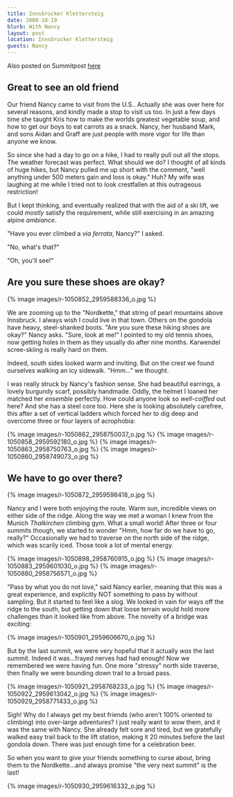```yaml
---
title: Innsbrucker Klettersteig
date: 2008-10-19
blurb: With Nancy
layout: post
location: Innsbrucker Klettersteig
guests: Nancy
---
```


Also posted on Summitpost [here](https://www.summitpost.org/innsbrucker-klettersteig/460677)

Great to see an old friend
---

Our friend Nancy came to visit from the U.S.. Actually she was over here for several reasons, and kindly made a stop to visit us too. In just a few days time she taught Kris how to make the worlds greatest vegetable soup, and how to get our boys to eat carrots as a snack. Nancy, her husband Mark, and sons Aidan and Graff are just people with more vigor for life than anyone we know. 

So since she had a day to go on a hike, I had to really pull out all the stops. The weather forecast was perfect. What should we do? I thought of all kinds of huge hikes, but Nancy pulled me up short with the comment, "well anything under 500 meters gain and loss is okay." Huh? My wife was laughing at me while I tried not to look crestfallen at this outrageous restriction!

But I kept thinking, and eventually realized that with the aid of a ski lift, we could <i>mostly</i> satisfy the requirement, while still exercising in an amazing alpine <i>ambiance</i>. 

"Have you ever climbed a <i>via ferrata</i>, Nancy?" I asked.

"No, what's that?"

"Oh, you'll see!"

Are you sure these shoes are okay?
---

{% image images/r-1050852_2959588336_o.jpg %}

We are zooming up to the "Nordkette," that string of pearl mountains above Innsbruck. I always wish I could live in that town. Others on the gondola have heavy, steel-shanked boots. "Are you sure these hiking shoes are okay?" Nancy asks. "Sure, look at me!" I pointed to my old tennis shoes, now getting holes in them as they usually do after nine months. Karwendel scree-skiing is really hard on them.

Indeed, south sides looked warm and inviting. But on the crest we found ourselves walking an icy sidewalk. "Hmm..." we thought.

I was really struck by Nancy's fashion sense. She had beautiful earrings, a lovely burgundy scarf, possibly handmade. Oddly, the helmet I loaned her matched her <i>ensemble</i> perfectly. How could anyone look so <i>well-coiffed</i> out here? And she has a steel core too. Here she is looking absolutely carefree, this after a set of vertical ladders which forced her to dig deep and overcome three or four layers of acrophobia:

{% image images/r-1050862_2958750037_o.jpg %}
{% image images/r-1050858_2959592180_o.jpg %}
{% image images/r-1050863_2958750763_o.jpg %}
{% image images/r-1050860_2958749073_o.jpg %}


We have to go over there?
---

{% image images/r-1050872_2959598418_o.jpg %}

Nancy and I were both enjoying the route. Warm sun, incredible views on either side of the ridge. Along the way we met a woman I knew from the Munich <i>Thalkirchen</i> climbing gym. What a small world! After three or four summits though, we started to wonder "Hmm, how far do we have to go, really?" Occasionally we had to traverse on the north side of the ridge, which was scarily iced. Those took a lot of mental energy.

{% image images/r-1050898_2958760915_o.jpg %}
{% image images/r-1050883_2959601030_o.jpg %}
{% image images/r-1050880_2958756571_o.jpg %}

"Pass by what you do not love," said Nancy earlier, meaning that this was a great experience, and explicitly NOT something to pass by without sampling. But it started to feel like a slog. We looked in vain for ways off the ridge to the south, but getting down that loose terrain would hold more challenges than it looked like from above. The novelty of a bridge was exciting:

{% image images/r-1050901_2959606670_o.jpg %}

But by the last summit, we were very hopeful that it actually <i>was</i> the
last summit. Indeed it was...frayed nerves had had enough! Now we remembered we
were having fun. One more "stressy" north side traverse, then finally we were
bounding down trail to a broad pass.

{% image images/r-1050921_2958768233_o.jpg %}
{% image images/r-1050922_2959613042_o.jpg %}
{% image images/r-1050929_2958771433_o.jpg %}

Sigh! Why do I always get my best friends (who aren't 100% oriented to
climbing) into over-large adventures? I just really want to wow them, and it
was the same with Nancy. She already felt sore and tired, but we gratefully
walked easy trail back to the lift station, making it 20 minutes before the
last gondola down. There was just enough time for a celebration beer.

So when you want to give your friends something to curse about, bring them to
the Nordkette...and always promise "the very next summit" is the last!

{% image images/r-1050930_2959616332_o.jpg %}

